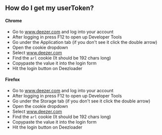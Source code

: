 ## How do I get my userToken?

#### Chrome
-  Go to www.deezer.com and log into your account
-  After logging in press F12 to open up Developer Tools
-  Go under the Application tab (if you don't see it click the double arrow)
-  Open the cookie dropdown
-  Select www.deezer.com
-  Find the `arl` cookie (It should be 192 chars long)
-  Copypaste the value it into the login form
-  Hit the login button on Deezloader

#### Firefox
-  Go to www.deezer.com and log into your account
-  After logging in press F12 to open up Developer Tools
-  Go under the Storage tab (if you don't see it click the double arrow)
-  Open the cookie dropdown
-  Select www.deezer.com
-  Find the `arl` cookie (It should be 192 chars long)
-  Copypaste the value it into the login form
-  Hit the login button on Deezloader
